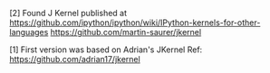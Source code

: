 [2] Found J Kernel published at https://github.com/ipython/ipython/wiki/IPython-kernels-for-other-languages
https://github.com/martin-saurer/jkernel

[1] First version was based on Adrian's JKernel
Ref: https://github.com/adrian17/jkernel
